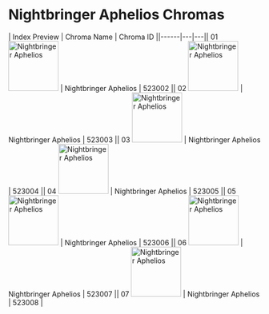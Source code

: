 # Nightbringer Aphelios Chromas

| Index  Preview | Chroma Name | Chroma ID ||------|---|---|| 01  <img src='https://raw.communitydragon.org/latest/plugins/rcp-be-lol-game-data/global/default/v1/champion-chroma-images/523/523002.png' alt='Nightbringer Aphelios' width='100'> | Nightbringer Aphelios | 523002 || 02  <img src='https://raw.communitydragon.org/latest/plugins/rcp-be-lol-game-data/global/default/v1/champion-chroma-images/523/523003.png' alt='Nightbringer Aphelios' width='100'> | Nightbringer Aphelios | 523003 || 03  <img src='https://raw.communitydragon.org/latest/plugins/rcp-be-lol-game-data/global/default/v1/champion-chroma-images/523/523004.png' alt='Nightbringer Aphelios' width='100'> | Nightbringer Aphelios | 523004 || 04  <img src='https://raw.communitydragon.org/latest/plugins/rcp-be-lol-game-data/global/default/v1/champion-chroma-images/523/523005.png' alt='Nightbringer Aphelios' width='100'> | Nightbringer Aphelios | 523005 || 05  <img src='https://raw.communitydragon.org/latest/plugins/rcp-be-lol-game-data/global/default/v1/champion-chroma-images/523/523006.png' alt='Nightbringer Aphelios' width='100'> | Nightbringer Aphelios | 523006 || 06  <img src='https://raw.communitydragon.org/latest/plugins/rcp-be-lol-game-data/global/default/v1/champion-chroma-images/523/523007.png' alt='Nightbringer Aphelios' width='100'> | Nightbringer Aphelios | 523007 || 07  <img src='https://raw.communitydragon.org/latest/plugins/rcp-be-lol-game-data/global/default/v1/champion-chroma-images/523/523008.png' alt='Nightbringer Aphelios' width='100'> | Nightbringer Aphelios | 523008 |